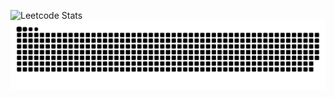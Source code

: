 ![Leetcode Stats](https://leetcard.wizqrd/wizqrd)
<img alt="snake eating my contributions" src="https://raw.githubusercontent.com/splonkz/splonkz/output/github-contribution-grid-snake.svg" />



